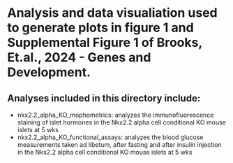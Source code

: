 # Analysis and data visualiation used to generate plots in figure 1 and Supplemental Figure 1 of Brooks, Et.al., 2024 - Genes and Development.

## Analyses included in this directory include:
- nkx2.2_alpha_KO_mophometrics: analyzes the immunofluorescence staining of islet hormones in the Nkx2.2 alpha cell conditional KO mouse islets at 5 wks
- nkx2.2_alpha_KO_functional_assays: analyzes the blood glucose measurements taken ad libetum, after fasting and after insulin injection in the Nkx2.2 alpha cell conditional KO mouse islets at 5 wks

